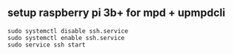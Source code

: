 ## setup raspberry pi 3b+ for mpd + upmpdcli
```
sudo systemctl disable ssh.service
sudo systemctl enable ssh.service
sudo service ssh start
```
